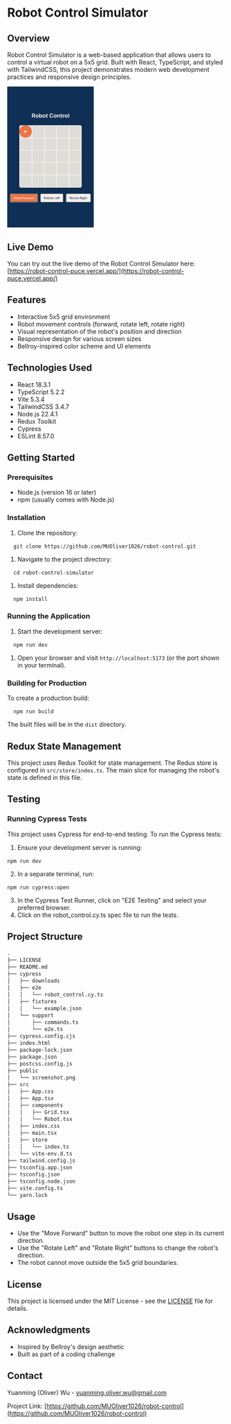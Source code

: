 # Robot Control Simulator

## Overview

Robot Control Simulator is a web-based application that allows users to control a virtual robot on a 5x5 grid. Built with React, TypeScript, and styled with TailwindCSS, this project demonstrates modern web development practices and responsive design principles.

<img src="/public/screenshot.png" width="200">

## Live Demo

You can try out the live demo of the Robot Control Simulator here:
[https://robot-control-puce.vercel.app/](https://robot-control-puce.vercel.app/)

## Features

- Interactive 5x5 grid environment
- Robot movement controls (forward, rotate left, rotate right)
- Visual representation of the robot's position and direction
- Responsive design for various screen sizes
- Bellroy-inspired color scheme and UI elements

## Technologies Used

- React 18.3.1
- TypeScript 5.2.2
- Vite 5.3.4
- TailwindCSS 3.4.7
- Node.js 22.4.1
- Redux Toolkit
- Cypress
- ESLint 8.57.0

## Getting Started

### Prerequisites

- Node.js (version 16 or later)
- npm (usually comes with Node.js)

### Installation

1. Clone the repository:

```
  git clone https://github.com/MUOliver1026/robot-control.git
```

1. Navigate to the project directory:

```
  cd robot-control-simulator
```

1. Install dependencies:

```
  npm install
```

### Running the Application

1. Start the development server:

```
  npm run dev
```

1. Open your browser and visit `http://localhost:5173` (or the port shown in your terminal).

### Building for Production

To create a production build:

```
  npm run build
```

The built files will be in the `dist` directory.

## Redux State Management

This project uses Redux Toolkit for state management. The Redux store is configured in `src/store/index.ts`. The main slice for managing the robot's state is defined in this file.

## Testing
### Running Cypress Tests
This project uses Cypress for end-to-end testing. To run the Cypress tests:
1. Ensure your development server is running:
```
npm run dev
```

2. In a separate terminal, run:
```
npm run cypress:open
```

3. In the Cypress Test Runner, click on "E2E Testing" and select your preferred browser.
4. Click on the robot_control.cy.ts spec file to run the tests.

## Project Structure

```
.
├── LICENSE
├── README.md
├── cypress
│   ├── downloads
│   ├── e2e
│   │   └── robot_control.cy.ts
│   ├── fixtures
│   │   └── example.json
│   └── support
│       ├── commands.ts
│       └── e2e.ts
├── cypress.config.cjs
├── index.html
├── package-lock.json
├── package.json
├── postcss.config.js
├── public
│   └── screenshot.png
├── src
│   ├── App.css
│   ├── App.tsx
│   ├── components
│   │   ├── Grid.tsx
│   │   └── Robot.tsx
│   ├── index.css
│   ├── main.tsx
│   ├── store
│   │   └── index.ts
│   └── vite-env.d.ts
├── tailwind.config.js
├── tsconfig.app.json
├── tsconfig.json
├── tsconfig.node.json
├── vite.config.ts
└── yarn.lock
```

## Usage

- Use the "Move Forward" button to move the robot one step in its current direction.
- Use the "Rotate Left" and "Rotate Right" buttons to change the robot's direction.
- The robot cannot move outside the 5x5 grid boundaries.


## License

This project is licensed under the MIT License - see the [LICENSE](https://github.com/MUOliver1026/robot-control/blob/main/LICENSE) file for details.

## Acknowledgments

- Inspired by Bellroy's design aesthetic
- Built as part of a coding challenge

## Contact

Yuanming (Oliver) Wu - yuanming.oliver.wu@gmail.com

Project Link: [https://github.com/MUOliver1026/robot-control](https://github.com/MUOliver1026/robot-control)